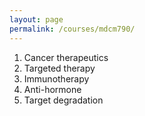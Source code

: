```yaml
---
layout: page
permalink: /courses/mdcm790/
---
```

1. Cancer therapeutics
2. Targeted therapy
3. Immunotherapy
4. Anti-hormone
5. Target degradation
